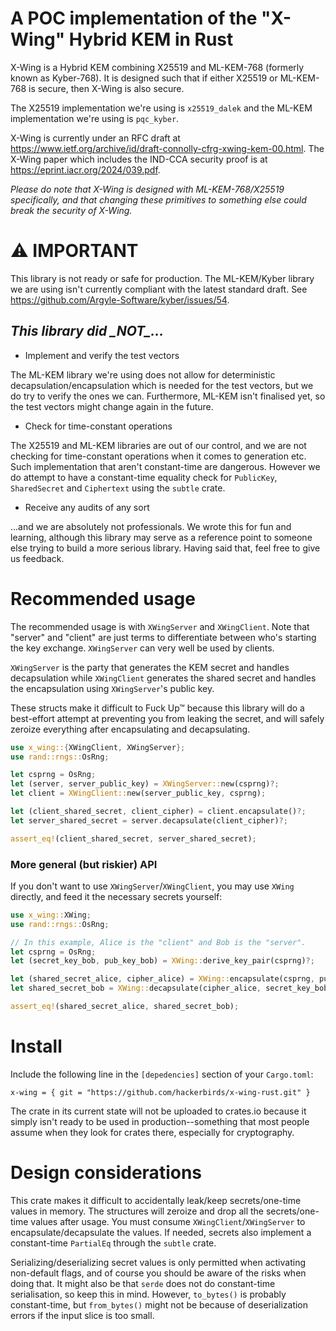 # A POC implementation of the "X-Wing" Hybrid KEM in Rust

X-Wing is a Hybrid KEM combining X25519 and ML-KEM-768 (formerly known as Kyber-768). It is designed such that if either X25519 or ML-KEM-768 is secure, then X-Wing is also secure.

The X25519 implementation we're using is `x25519_dalek` and the ML-KEM implementation we're using is `pqc_kyber`.

X-Wing is currently under an RFC draft at https://www.ietf.org/archive/id/draft-connolly-cfrg-xwing-kem-00.html.
The X-Wing paper which includes the IND-CCA security proof is at https://eprint.iacr.org/2024/039.pdf. 

*Please do note that X-Wing is designed with ML-KEM-768/X25519 specifically, and that changing these primitives to something else could break the security of X-Wing.*

# ⚠️ IMPORTANT

This library is not ready or safe for production. The ML-KEM/Kyber library we are using isn't currently compliant with the latest standard draft. See https://github.com/Argyle-Software/kyber/issues/54. 

## *This library did \_NOT\_...*

- Implement and verify the test vectors

The ML-KEM library we're using does not allow for deterministic decapsulation/encapsulation which is needed for the test vectors, but we do try to verify the ones we can. Furthermore, ML-KEM isn't finalised yet, so the test vectors might change again in the future.

- Check for time-constant operations

The X25519 and ML-KEM libraries are out of our control, and we are not checking for time-constant operations when it comes to generation etc. Such implementation that aren't constant-time are dangerous. 
However we do attempt to have a constant-time equality check for `PublicKey`, `SharedSecret` and `Ciphertext` using the `subtle` crate.

- Receive any audits of any sort

...and we are absolutely not professionals. We wrote this for fun and learning, although this library may serve as a reference point to someone else trying to build a more serious library. Having said that, feel free to give us feedback.

# Recommended usage

The recommended usage is with `XWingServer` and `XWingClient`. Note that "server" and "client" are just terms to differentiate between who's starting the key exchange. `XWingServer` can very well be used by clients. 

`XWingServer` is the party that generates the KEM secret and handles decapsulation while `XWingClient` generates the shared secret and handles the encapsulation using `XWingServer`'s public key.

These structs make it difficult to Fuck Up™ because this library will do a best-effort attempt at preventing you from leaking the secret, and will safely zeroize everything after encapsulating and decapsulating.

```rust
use x_wing::{XWingClient, XWingServer};
use rand::rngs::OsRng;

let csprng = OsRng;
let (server, server_public_key) = XWingServer::new(csprng)?;
let client = XWingClient::new(server_public_key, csprng);

let (client_shared_secret, client_cipher) = client.encapsulate()?;
let server_shared_secret = server.decapsulate(client_cipher)?;

assert_eq!(client_shared_secret, server_shared_secret);
```

### More general (but riskier) API 

If you don't want to use `XWingServer`/`XWingClient`, you may use `XWing` directly, and feed it the necessary secrets yourself:

```rust
use x_wing::XWing;
use rand::rngs::OsRng;

// In this example, Alice is the "client" and Bob is the "server". 
let csprng = OsRng;
let (secret_key_bob, pub_key_bob) = XWing::derive_key_pair(csprng)?;

let (shared_secret_alice, cipher_alice) = XWing::encapsulate(csprng, pub_key_bob)?;
let shared_secret_bob = XWing::decapsulate(cipher_alice, secret_key_bob)?;

assert_eq!(shared_secret_alice, shared_secret_bob);
```

# Install

Include the following line in the `[depedencies]` section of your `Cargo.toml`:

```x-wing = { git = "https://github.com/hackerbirds/x-wing-rust.git" }```

The crate in its current state will not be uploaded to crates.io because it simply isn't ready to be used in production--something that most people assume when they look for crates there, especially for cryptography.

# Design considerations

This crate makes it difficult to accidentally leak/keep secrets/one-time values in memory. The structures will zeroize and drop all the secrets/one-time values after usage. You must consume `XWingClient`/`XWingServer` to encapsulate/decapsulate the values. If needed, secrets also implement a constant-time `PartialEq` through the `subtle` crate. 

Serializing/deserializing secret values is only permitted when activating non-default flags, and of course you should be aware of the risks when doing that. It might also be that `serde` does not do constant-time serialisation, so keep this in mind. However, `to_bytes()` is probably constant-time, but `from_bytes()` might not be because of deserialization errors if the input slice is too small.
